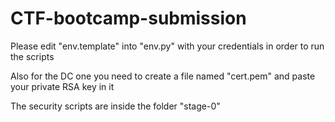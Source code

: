 # CTF-bootcamp-submission
Please edit "env.template" into "env.py" with your credentials in order to run the scripts

Also for the DC one you need to create a file named "cert.pem" and paste your private RSA key in it

The security scripts are inside the folder "stage-0"
